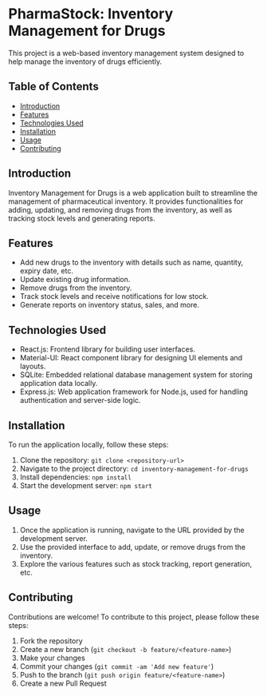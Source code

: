 # PharmaStock: Inventory Management for Drugs

This project is a web-based inventory management system designed to help manage the inventory of drugs efficiently.

## Table of Contents

- [Introduction](#introduction)
- [Features](#features)
- [Technologies Used](#technologies-used)
- [Installation](#installation)
- [Usage](#usage)
- [Contributing](#contributing)

## Introduction

Inventory Management for Drugs is a web application built to streamline the management of pharmaceutical inventory. It provides functionalities for adding, updating, and removing drugs from the inventory, as well as tracking stock levels and generating reports.

## Features

- Add new drugs to the inventory with details such as name, quantity, expiry date, etc.
- Update existing drug information.
- Remove drugs from the inventory.
- Track stock levels and receive notifications for low stock.
- Generate reports on inventory status, sales, and more.

## Technologies Used

- React.js: Frontend library for building user interfaces.
- Material-UI: React component library for designing UI elements and layouts.
- SQLite: Embedded relational database management system for storing application data locally.
- Express.js: Web application framework for Node.js, used for handling authentication and server-side logic.

## Installation

To run the application locally, follow these steps:

1. Clone the repository: `git clone <repository-url>`
2. Navigate to the project directory: `cd inventory-management-for-drugs`
3. Install dependencies: `npm install`
4. Start the development server: `npm start`

## Usage

1. Once the application is running, navigate to the URL provided by the development server.
2. Use the provided interface to add, update, or remove drugs from the inventory.
3. Explore the various features such as stock tracking, report generation, etc.

## Contributing

Contributions are welcome! To contribute to this project, please follow these steps:

1. Fork the repository
2. Create a new branch (`git checkout -b feature/<feature-name>`)
3. Make your changes
4. Commit your changes (`git commit -am 'Add new feature'`)
5. Push to the branch (`git push origin feature/<feature-name>`)
6. Create a new Pull Request
